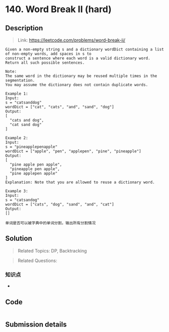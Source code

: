 # 140. Word Break II (hard)

## Description

> Link: https://leetcode.com/problems/word-break-ii/

```
Given a non-empty string s and a dictionary wordDict containing a list of non-empty words, add spaces in s to 
construct a sentence where each word is a valid dictionary word. Return all such possible sentences.

Note:
The same word in the dictionary may be reused multiple times in the segmentation.
You may assume the dictionary does not contain duplicate words.

Example 1:
Input:
s = "catsanddog"
wordDict = ["cat", "cats", "and", "sand", "dog"]
Output:
[
  "cats and dog",
  "cat sand dog"
]

Example 2:
Input:
s = "pineapplepenapple"
wordDict = ["apple", "pen", "applepen", "pine", "pineapple"]
Output:
[
  "pine apple pen apple",
  "pineapple pen apple",
  "pine applepen apple"
]
Explanation: Note that you are allowed to reuse a dictionary word.

Example 3:
Input:
s = "catsandog"
wordDict = ["cats", "dog", "sand", "and", "cat"]
Output:
[]

单词是否可以被字典中的单词分割，输出所有分割情况

```


## Solution

> Related Topics: DP, Backtracking

> Related Questions:



### 知识点
>
-


## Code

```java

```


## Submission details
